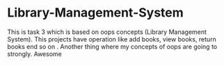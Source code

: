 # Library-Management-System
This is task 3 which is based on oops concepts  (Library Management System). This projects have operation like add books, view books, return books end so on . Another thing where my concepts of oops are going to strongly. Awesome 
